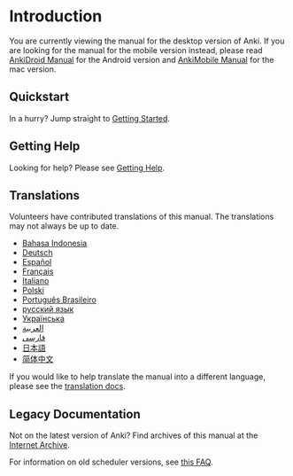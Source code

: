 # Introduction
You are currently viewing the manual for the desktop version of Anki. If you are looking for the manual for the mobile version instead, please read [AnkiDroid Manual](https://docs.ankidroid.org/) for the Android version and [AnkiMobile Manual](https://docs.ankimobile.net/) for the mac version.

## Quickstart

In a hurry? Jump straight to [Getting Started](getting-started.md).

## Getting Help

Looking for help? Please see [Getting Help](./getting-help.md).

## Translations

Volunteers have contributed translations of this manual. The
translations may not always be up to date.

- [Bahasa Indonesia](https://web.archive.org/web/20250228144632/https://apps.ankiweb.net/docs/manual.id.html)
- [Deutsch](https://web.archive.org/web/20240413080739/https://www.dennisproksch.de/anki)
- [Español](https://web.archive.org/web/20250130154657/https://apps.ankiweb.net/docs/manual.es.html)
- [Français](https://web.archive.org/web/20250209100830/https://apps.ankiweb.net/docs/manual.fr.html)
- [Italiano](https://web.archive.org/web/20160423223801/http://192.167.9.6/Anki_ITA/Manual_ITA.htm)
- [Polski](https://platynowy.github.io/anki-manual/)
- [Português Brasileiro](https://mizerablebr.github.io/anki-manual/)
- [русский язык](https://alexeygorelov.github.io/anki-manual-ru/)
- [Українська](https://astropsy999.github.io/anki-manual/)
- [العربية](https://abdnh.github.io/anki-manual/)
- [فارسى](http://ankidroid.ir/anki.pdf)
- [日本語](http://wikiwiki.jp/rage2050/)
- [简体中文](https://open-spaced-repetition.github.io/anki-manual-zh-CN/)

If you would like to help translate the manual into a different language,
please see the [translation docs](https://translating.ankiweb.net/anki/manual.html).

## Legacy Documentation

Not on the latest version of Anki? Find archives of this manual at the [Internet Archive](https://web.archive.org/web/20240829022941/https://docs.ankiweb.net/).

For information on old scheduler versions, see [this FAQ](https://faqs.ankiweb.net/the-anki-2.1-scheduler.html).
